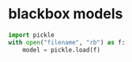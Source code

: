 # blackbox models

``` python
import pickle
with open("filename", "rb") as f:
	model = pickle.load(f)
```
